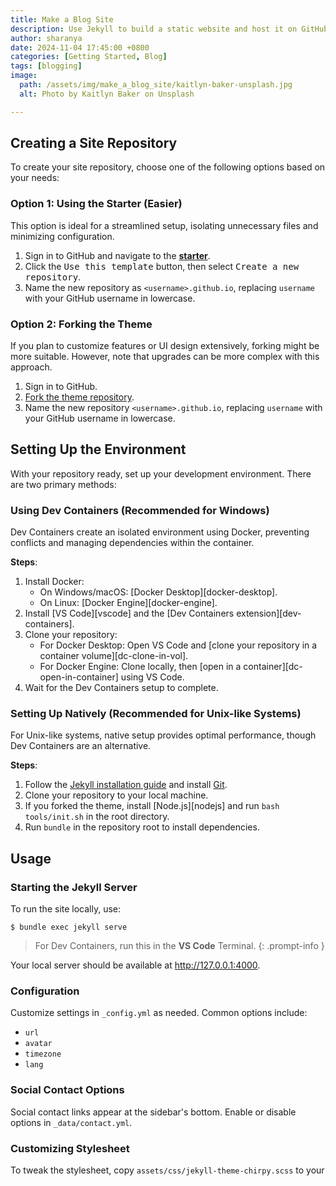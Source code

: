 ```yaml
---
title: Make a Blog Site
description: Use Jekyll to build a static website and host it on GitHub for free.
author: sharanya
date: 2024-11-04 17:45:00 +0800
categories: [Getting Started, Blog]
tags: [blogging]
image:
  path: /assets/img/make_a_blog_site/kaitlyn-baker-unsplash.jpg
  alt: Photo by Kaitlyn Baker on Unsplash

---
```


## Creating a Site Repository

To create your site repository, choose one of the following options based on your needs:

### Option 1: Using the Starter (Easier)

This option is ideal for a streamlined setup, isolating unnecessary files and minimizing configuration.

1. Sign in to GitHub and navigate to the [**starter**](https://github.com/cotes2020/chirpy-starter).
2. Click the <kbd>Use this template</kbd> button, then select <kbd>Create a new repository</kbd>.
3. Name the new repository as `<username>.github.io`, replacing `username` with your GitHub username in lowercase.

### Option 2: Forking the Theme

If you plan to customize features or UI design extensively, forking might be more suitable. However, note that upgrades can be more complex with this approach.

1. Sign in to GitHub.
2. [Fork the theme repository](https://github.com/cotes2020/jekyll-theme-chirpy/fork).
3. Name the new repository `<username>.github.io`, replacing `username` with your GitHub username in lowercase.

## Setting Up the Environment

With your repository ready, set up your development environment. There are two primary methods:

### Using Dev Containers (Recommended for Windows)

Dev Containers create an isolated environment using Docker, preventing conflicts and managing dependencies within the container.

**Steps**:

1. Install Docker:
   - On Windows/macOS: [Docker Desktop][docker-desktop].
   - On Linux: [Docker Engine][docker-engine].
2. Install [VS Code][vscode] and the [Dev Containers extension][dev-containers].
3. Clone your repository:
   - For Docker Desktop: Open VS Code and [clone your repository in a container volume][dc-clone-in-vol].
   - For Docker Engine: Clone locally, then [open in a container][dc-open-in-container] using VS Code.
4. Wait for the Dev Containers setup to complete.

### Setting Up Natively (Recommended for Unix-like Systems)

For Unix-like systems, native setup provides optimal performance, though Dev Containers are an alternative.

**Steps**:

1. Follow the [Jekyll installation guide](https://jekyllrb.com/docs/installation/) and install [Git](https://git-scm.com/).
2. Clone your repository to your local machine.
3. If you forked the theme, install [Node.js][nodejs] and run `bash tools/init.sh` in the root directory.
4. Run `bundle` in the repository root to install dependencies.

## Usage

### Starting the Jekyll Server

To run the site locally, use:

```terminal
$ bundle exec jekyll serve
```

> For Dev Containers, run this in the **VS Code** Terminal.
{: .prompt-info }

Your local server should be available at <http://127.0.0.1:4000>.

### Configuration

Customize settings in `_config.yml` as needed. Common options include:

- `url`
- `avatar`
- `timezone`
- `lang`

### Social Contact Options

Social contact links appear at the sidebar's bottom. Enable or disable options in `_data/contact.yml`.

### Customizing Stylesheet

To tweak the stylesheet, copy `assets/css/jekyll-theme-chirpy.scss` to your
